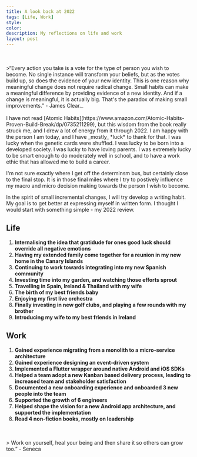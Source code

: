 ```yaml
---
title: A look back at 2022
tags: [Life, Work]
style: 
color: 
description: My reflections on life and work
layout: post
---
```


<br>
<br>
>“Every action you take is a vote for the type of person you wish to become. No single instance will transform your beliefs, but as the votes build up, so does the evidence of your new identity. This is one reason why meaningful change does not require radical change. Small habits can make a meaningful difference by providing evidence of a new identity. And if a change is meaningful, it is actually big. That's the paradox of making small improvements.” - James Clear._

<br>
<br>
I have not read [Atomic Habits](https://www.amazon.com/Atomic-Habits-Proven-Build-Break/dp/0735211299), but this wisdom from the book really struck me, and I drew a lot of energy from it through 2022. I am happy with the person I am today, and I have _mostly_ *luck* to thank for that. I was lucky when the genetic cards were shuffled. I was lucky to be born into a developed society. I was lucky to have loving parents. I was extremely lucky to be smart enough to do moderately well in school, and to have a work ethic that has allowed me to build a career.  

I'm not sure exactly where I get off the determinsm bus, but certainly close to the final stop. It is in those final miles where I try to postively influence my macro and micro decision making towards the person I wish to become.

In the spirit of small incremental changes, I will try develop a writing habit. My goal is to get better at expressing myself in written form. I thought I would start with something simple - my 2022 review.

## **Life**

1. **Internalising the idea that gratidude for ones good luck should override all negative emotions**
1. **Having my extended family come together for a reunion in my new home in the Canary Islands**
1. **Continuing to work towards integrating into my new Spanish community**
1. **Investing time into my garden, and watching those efforts sprout**
1. **Travelling  in Spain, Ireland & Thailand with my wife**
1. **The birth of my best friends baby**
1. **Enjoying my first live orchestra**
1. **Finally investing in new golf clubs, and playing a few rounds with my brother**
1. **Introducing my wife to my best friends in Ireland**

## **Work**

1. **Gained experience migrating from a monolith to a micro-service architecture**
1. **Gained experience designing an event-driven system**
1. **Implemented a Flutter wrapper around native Android and iOS SDKs**
1. **Helped a team adopt a new Kanban based delivery process, leading to increased team and stakeholder satisfaction**
1. **Documented a new onboarding experience and onboarded 3 new people into the team**
1. **Supported the growth of 6 engineers**
1. **Helped shape the vision for a new Android app architecture, and supported the implementation**
1. **Read 4 non-fiction books, mostly on leadership**

<br>
<br>
> Work on yourself, heal your being and then share it so others can grow too.” - Seneca
<br>
